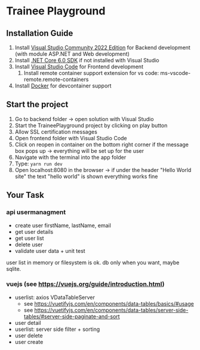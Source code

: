 # Trainee Playground

## Installation Guide

1. Install [Visual Studio Community 2022 Edition](https://visualstudio.microsoft.com/de/vs/) for Backend development (with module ASP.NET and Web development)
2. Install [.NET Core 6.0 SDK](https://dotnet.microsoft.com/download/visual-studio-sdks) if not installed with Visual Studio
3. Install [Visual Studio Code](https://code.visualstudio.com/) for Frontend development
   1. Install remote container support extension for vs code: ms-vscode-remote.remote-containers
4. Install [Docker](https://docs.docker.com/docker-for-windows/install/) for devcontainer support

## Start the project

1. Go to backend folder -> open solution with Visual Studio
2. Start the TraineePlayground project by clicking on play button
3. Allow SSL certification messages
4. Open frontend folder with Visual Studio Code
5. Click on reopen in container on the bottom right corner if the message box pops up -> everything will be set up for the user
6. Navigate with the terminal into the app folder
7. Type: `yarn run dev`
8. Open localhost:8080 in the browser -> if under the header "Hello World site" the text "hello world" is shown everything works fine

## Your Task

### api usermanagment
- create user firstName, lastName, email
- get user details
- get user list
- delete user
- validate user data + unit test

user list in memory or filesystem is ok. db only when you want, maybe sqlite.
 
### vuejs (see https://vuejs.org/guide/introduction.html)
  - userlist: axios VDataTableServer
    - see https://vuetifyjs.com/en/components/data-tables/basics/#usage
    - see https://vuetifyjs.com/en/components/data-tables/server-side-tables/#server-side-paginate-and-sort
  - user detail
  - userlist: server side filter + sorting
  - user delete
  - user create
